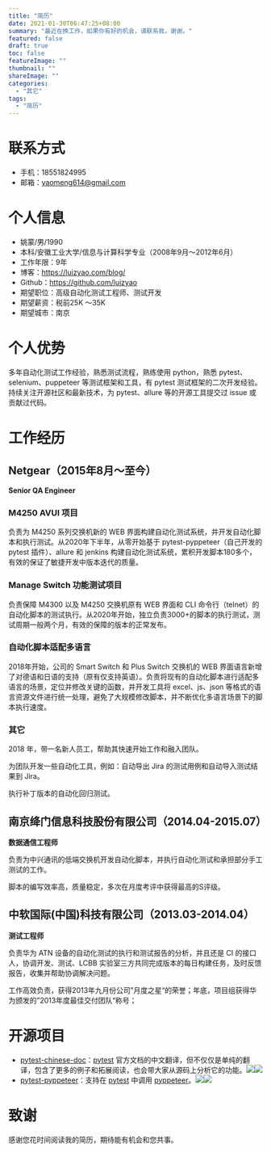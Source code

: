 ```yaml
---
title: "简历"
date: 2021-01-30T06:47:25+08:00
summary: "最近在换工作，如果你有好的机会，请联系我，谢谢。"
featured: false
draft: true 
toc: false
featureImage: ""
thumbnail: ""
shareImage: ""
categories:
  - "其它"
tags:
  - "简历"
---
```


# 联系方式

- 手机：18551824995
- 邮箱：yaomeng614@gmail.com

# 个人信息

- 姚蒙/男/1990
- 本科/安徽工业大学/信息与计算科学专业（2008年9月～2012年6月）
- 工作年限：9年
- 博客：<https://luizyao.com/blog/>
- Github：<https://github.com/luizyao>
- 期望职位：高级自动化测试工程师、测试开发
- 期望薪资：税前25K ～35K
- 期望城市：南京

# 个人优势

多年自动化测试工作经验，熟悉测试流程，熟练使用 python，熟悉 pytest、selenium、puppeteer 等测试框架和工具，有 pytest 测试框架的二次开发经验。持续关注开源社区和最新技术，为 pytest、allure 等的开源工具提交过 issue 或贡献过代码。

# 工作经历

## Netgear（2015年8月～至今）

**Senior QA Engineer**

### M4250 AVUI 项目

负责为 M4250 系列交换机新的 WEB 界面构建自动化测试系统，并开发自动化脚本和执行测试。从2020年下半年，从零开始基于 pytest-pyppeteer（自己开发的 pytest 插件）、allure 和 jenkins 构建自动化测试系统，累积开发脚本180多个，有效的保证了敏捷开发中版本迭代的质量。

### Manage Switch 功能测试项目

负责保障 M4300 以及 M4250 交换机原有 WEB 界面和 CLI 命令行（telnet）的自动化脚本的测试执行。从2020年开始，独立负责3000+的脚本的执行测试，测试周期一般两个月，有效的保障的版本的正常发布。

### 自动化脚本适配多语言

2018年开始，公司的 Smart Switch 和 Plus Switch 交换机的 WEB 界面语言新增了对德语和日语的支持（原有仅支持英语）。负责将现有的自动化脚本进行适配多语言的场景，定位并修改关键的函数，并开发工具将 excel、js、json 等格式的语言资源文件进行统一处理，避免了大规模修改脚本，并不断优化多语言场景下的脚本执行速度。

### 其它

2018 年，带一名新人员工，帮助其快速开始工作和融入团队。

为团队开发一些自动化工具，例如：自动导出 Jira 的测试用例和自动导入测试结果到 Jira。

执行补丁版本的自动化回归测试。

## 南京绛门信息科技股份有限公司（2014.04-2015.07）

**数据通信工程师**

负责为中兴通讯的低端交换机开发自动化脚本，并执行自动化测试和承担部分手工测试的工作。

脚本的编写效率高，质量稳定，多次在月度考评中获得最高的S评级。

## 中软国际(中国)科技有限公司（2013.03-2014.04）

**测试工程师**

负责华为 ATN 设备的自动化测试的执行和测试报告的分析，并且还是 CI 的接口人，协调开发、测试、LCBB 实验室三方共同完成版本的每日构建任务，及时反馈报告，收集并帮助协调解决问题。

工作高效负责，获得2013年九月份公司”月度之星“的荣誉；年底，项目组获得华为颁发的”2013年度最佳交付团队“称号；

# 开源项目

- [pytest-chinese-doc](https://github.com/luizyao/pytest-chinese-doc)：[pytest](https://docs.pytest.org/en/stable/) 官方文档的中文翻译，但不仅仅是单纯的翻译，包含了更多的例子和拓展阅读，也会带大家从源码上分析它的功能。![](https://img.shields.io/github/stars/luizyao/pytest-chinese-doc?style=social)![](https://img.shields.io/github/forks/luizyao/pytest-chinese-doc?style=social)
- [pytest-pyppeteer](https://github.com/luizyao/pytest-pyppeteer)：支持在 [pytest](https://docs.pytest.org/en/stable/) 中调用 [pyppeteer](https://github.com/pyppeteer/pyppeteer)。![](https://img.shields.io/github/stars/luizyao/pytest-pyppeteer?style=social)![](https://img.shields.io/github/forks/luizyao/pytest-pyppeteer?style=social)

# 致谢

感谢您花时间阅读我的简历，期待能有机会和您共事。

